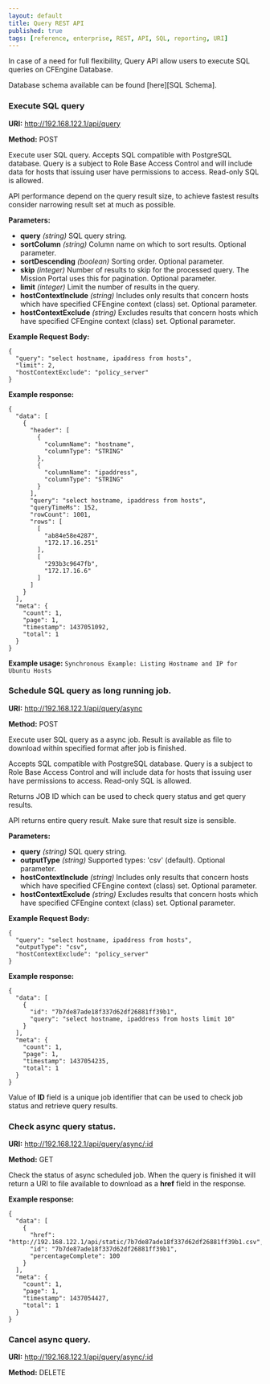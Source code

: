 ```yaml
---
layout: default
title: Query REST API
published: true
tags: [reference, enterprise, REST, API, SQL, reporting, URI]
---
```


In case of a need for full flexibility, Query API allow users to execute SQL queries on CFEngine Database. 

Database schema available can be found [here][SQL Schema].

### Execute SQL query

**URI:** http://192.168.122.1/api/query

**Method:** POST

Execute user SQL query. Accepts SQL compatible with PostgreSQL database. Query is a subject to Role Base Access Control and will include data for hosts that issuing user have permissions to access. Read-only SQL is allowed.

API performance depend on the query result size, to achieve fastest results consider narrowing result set at much as possible.

**Parameters:**

* **query** *(string)*
    SQL query string. 
* **sortColumn** *(string)*
    Column name on which to sort results. Optional parameter.
* **sortDescending** *(boolean)*
    Sorting order. Optional parameter.
* **skip** *(integer)*
    Number of results to skip for the processed
    query. The Mission Portal uses this for pagination. Optional parameter.
* **limit**  *(integer)*
    Limit the number of results in the query. 
* **hostContextInclude** *(string)*
    Includes only results that concern hosts which have specified CFEngine context (class) set. Optional parameter.
* **hostContextExclude** *(string)*
    Excludes results that concern hosts which have specified CFEngine context (class) set. Optional parameter.

**Example Request Body:**

```
{
  "query": "select hostname, ipaddress from hosts",
  "limit": 2,
  "hostContextExclude": "policy_server"
}
```

**Example response:**

```
{
  "data": [
    {
      "header": [
        {
          "columnName": "hostname",
          "columnType": "STRING"
        },
        {
          "columnName": "ipaddress",
          "columnType": "STRING"
        }
      ],
      "query": "select hostname, ipaddress from hosts",
      "queryTimeMs": 152,
      "rowCount": 1001,
      "rows": [
        [
          "ab84e58e4287",
          "172.17.16.251"
        ],
        [
          "293b3c9647fb",
          "172.17.16.6"
        ]
      ]
    }
  ],
  "meta": {
    "count": 1,
    "page": 1,
    "timestamp": 1437051092,
    "total": 1
  }
}
```

**Example usage:**  `Synchronous Example: Listing Hostname and IP for Ubuntu Hosts`

### Schedule SQL query as long running job.

**URI:** http://192.168.122.1/api/query/async

**Method:** POST

Execute user SQL query as a async job. Result is available as file to download within specified format after job is finished. 

Accepts SQL compatible with PostgreSQL database. Query is a subject to Role Base Access Control and will include data for hosts that issuing user have permissions to access. Read-only SQL is allowed.

Returns JOB ID which can be used to check query status and get query results.

API returns entire query result. Make sure that result size is sensible.

**Parameters:**

* **query** *(string)*
    SQL query string. 
* **outputType** *(string)*
    Supported types: 'csv' (default). Optional parameter.
* **hostContextInclude** *(string)*
    Includes only results that concern hosts which have specified CFEngine context (class) set. Optional parameter.
* **hostContextExclude** *(string)*
    Excludes results that concern hosts which have specified CFEngine context (class) set. Optional parameter.

**Example Request Body:**

```
{
  "query": "select hostname, ipaddress from hosts",
  "outputType": "csv",
  "hostContextExclude": "policy_server"
}
```

**Example response:**

```
{
  "data": [
    {
      "id": "7b7de87ade18f337d62df26881ff39b1",
      "query": "select hostname, ipaddress from hosts limit 10"
    }
  ],
  "meta": {
    "count": 1,
    "page": 1,
    "timestamp": 1437054235,
    "total": 1
  }
}
```

Value of **ID** field is a unique job identifier that can be used to check job status and retrieve query results.

### Check async query status.

**URI:** http://192.168.122.1/api/query/async/:id

**Method:** GET

Check the status of async scheduled job. When the query is finished it will return a URI to file available to download as a **href** field in the response.

**Example response:**

```
{
  "data": [
    {
      "href": "http://192.168.122.1/api/static/7b7de87ade18f337d62df26881ff39b1.csv",
      "id": "7b7de87ade18f337d62df26881ff39b1",
      "percentageComplete": 100
    }
  ],
  "meta": {
    "count": 1,
    "page": 1,
    "timestamp": 1437054427,
    "total": 1
  }
}
```

### Cancel async query.

**URI:** http://192.168.122.1/api/query/async/:id

**Method:** DELETE


